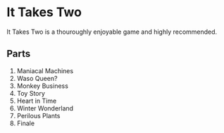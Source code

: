 # It Takes Two

It Takes Two is a thouroughly enjoyable game and highly recommended.

## Parts
1. Maniacal Machines
2. Waso Queen?
3. Monkey Business
4. Toy Story
5. Heart in Time
6. Winter Wonderland
7. Perilous Plants
8. Finale